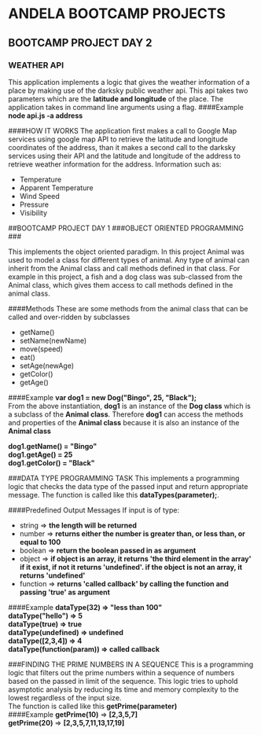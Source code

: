 # ANDELA BOOTCAMP PROJECTS
## BOOTCAMP PROJECT DAY 2
### WEATHER API

This application implements a logic that gives the weather information of a place by making use of the darksky public weather api. This api takes two parameters which are the **latitude and longitude** of the place.
The application takes in command line arguments using a flag.
####Example
**node api.js -a address**

####HOW IT WORKS
The application first makes a call to Google Map services using google map API to retrieve the latitude and longitude coordinates of the address, than it makes a second call to the darksky services using their API and the latitude and longitude of the address to retrieve weather information for the address. Information such as:
 + Temperature
 + Apparent Temperature
 + Wind Speed
 + Pressure
 + Visibility

##BOOTCAMP PROJECT DAY 1
###OBJECT ORIENTED PROGRAMMING ###

 This implements the object oriented paradigm. In this project Animal was used to model a class for different types of animal.
 Any type of animal can inherit from the Animal class and call methods defined in that class. For example in this project, a fish and a dog class was sub-classed from the Animal class, which gives them access to call methods defined in the animal class.
 
####Methods
  These are some methods from the animal class that can be called and over-ridden by subclasses
  + getName()
  + setName(newName)
  + move(speed)
  + eat()
  + setAge(newAge)
  + getColor()
  + getAge()
  
####Example
  **var dog1 = new Dog("Bingo", 25, "Black");** <br/>
  From the above instantiation, **dog1** is an instance of the **Dog class** which is a subclass of the **Animal class**. Therefore **dog1** can access the methods and properties of the **Animal class** because it is also an instance of the **Animal class**
  
  **dog1.getName() = "Bingo"** <br/>
  **dog1.getAge() = 25** <br/>
  **dog1.getColor() = "Black"**
 

###DATA TYPE PROGRAMMING TASK
This implements a programming logic that checks the data type of the passed input and return appropriate message. The function is called like this **dataTypes(parameter);**.

####Predefined Output Messages
If input is of type:
+ string => **the length will be returned**
+ number => **returns either the number is greater than, or less than, or equal to 100**
+ boolean => **return the boolean passed in as argument**
+ object => **if object is an array, it returns 'the third element in the array' if it exist, if not it returns 'undefined'. if the object is not an array, it returns 'undefined'**
+ function => **returns 'called callback' by calling the function and passing 'true' as argument**

####Example
**dataType(32) => "less than 100"**<br/>
**dataType("hello") => 5**<br />
**dataType(true) => true**<br />
**dataType(undefined) => undefined**<br />
**dataType([2,3,4]) => 4**<br />
**dataType(function(param)) => called callback**<br />



###FINDING THE PRIME NUMBERS IN A SEQUENCE 
 This is a programming logic that filters out the prime numbers within a sequence of numbers based on the passed in limit of the sequence. This logic tries to uphold asymptotic analysis by reducing its time and memory complexity to the lowest regardless of the input size. <br/>
 The function is called like this **getPrime(parameter)**<br /> 
####Example
 **getPrime(10)**  => **[2,3,5,7]** <br />
 **getPrime(20)**  => **[2,3,5,7,11,13,17,19]**
 
 


